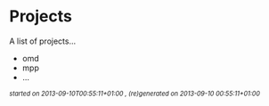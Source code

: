 

# Projects
A list of projects...

* omd
* mpp
* ...



<div style='font-size:80%;'><em>started on 2013-09-10T00:55:11+01:00
, (re)generated on 2013-09-10 00:55:11+01:00
</em></div>